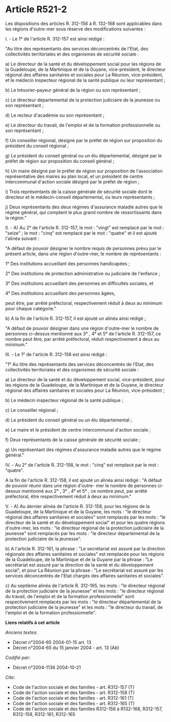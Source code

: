 # Article R521-2

Les dispositions des articles R. 312-156 à R. 132-168 sont applicables dans les régions d'outre-mer sous réserve des
modifications suivantes :

I. - Le 1° de l'article R. 312-157 est ainsi rédigé :

"Au titre des représentants des services déconcentrés de l'Etat, des collectivités territoriales et des organismes de
sécurité sociale :

a) Le directeur de la santé et du développement social pour les régions de la Guadeloupe, de la Martinique et de la Guyane,
vice-président, le directeur régional des affaires sanitaires et sociales pour La Réunion, vice-président, et le médecin
inspecteur régional de la santé publique ou leur représentant ;

b) Le trésorier-payeur général de la région ou son représentant ;

c) Le directeur départemental de la protection judiciaire de la jeunesse ou son représentant ;

d) Le recteur d'académie ou son représentant ;

e) Le directeur du travail, de l'emploi et de la formation professionnelle ou son représentant ;

f) Un conseiller régional, désigné par le préfet de région sur proposition du président du conseil régional ;

g) Le président du conseil général ou un élu départemental, désigné par le préfet de région sur proposition du conseil
général ;

h) Un maire désigné par le préfet de région sur proposition de l'association représentative des maires au plan local, et un
président de centre intercommunal d'action sociale désigné par le préfet de région ;

i) Trois représentants de la caisse générale de sécurité sociale dont le directeur et le médecin-conseil départemental, ou
leurs représentants ;

j) Deux représentants des deux régimes d'assurance maladie autres que le régime général, qui comptent le plus grand nombre de
ressortissants dans la région."

II. - A) Au 2° de l'article R. 312-157, le mot : "vingt" est remplacé par le mot : "seize" ; le mot : "cinq" est remplacé par
le mot : "quatre" et il est ajouté l'alinéa suivant :

"A défaut de pouvoir désigner le nombre requis de personnes prévu par le présent article, dans une région d'outre-mer, le
nombre de représentants :

1° Des institutions accueillant des personnes handicapées ;

2° Des institutions de protection administrative ou judiciaire de l'enfance ;

3° Des institutions accueillant des personnes en difficultés sociales, et

4° Des institutions accueillant des personnes âgées, 

peut être, par arrêté préfectoral, respectivement réduit à deux au minimum pour chaque catégorie."

b) A la fin de l'article R. 312-157, il est ajouté un alinéa ainsi rédigé ;

"A défaut de pouvoir désigner dans une région d'outre-mer le nombre de personnes ci-dessus mentionné aux 3° , 4° et 5° de
l'article R. 312-157, ce nombre peut être, par arrêté préfectoral, réduit respectivement à deux au minimum."

III. - Le 1° de l'article R. 312-158 est ainsi rédigé :

"1° Au titre des représentants des services déconcentrés de l'Etat, des collectivités territoriales et des organismes de
sécurité sociale :

a) Le directeur de la santé et du développement social, vice-président, pour les régions de la Guadeloupe, de la Martinique
et de la Guyane, le directeur régional des affaires sanitaires et sociales pour La Réunion, vice-président ;

b) Le médecin inspecteur régional de la santé publique ;

c) Le conseiller régional ;

d) Le président du conseil général ou un élu départemental ;

e) Le maire et le président de centre intercommunal d'action sociale ;

f) Deux représentants de la caisse générale de sécurité sociale ;

g) Un représentant des régimes d'assurance maladie autres que le régime général."

IV. - Au 2° de l'article R. 312-158, le mot : "cinq" est remplacé par le mot : "quatre".

A la fin de l'article R. 312-158, il est ajouté un alinéa ainsi rédigé : "A défaut de pouvoir réunir dans une région d'outre-
mer le nombre de personnes ci-dessus mentionné aux 2° , 3° , 4° et 5° , ce nombre peut, par arrêté préfectoral, être
respectivement réduit à deux au minimum."

V. - A) Au dernier alinéa de l'article R. 312-158, pour les régions de la Guadeloupe, de la Martinique et de la Guyane, les
mots : "le directeur régional des affaires sanitaires et sociales" sont remplacés par les mots : "le directeur de la santé et
du développement social" et pour les quatre régions d'outre-mer, les mots : "le directeur régional de la protection
judiciaire de la jeunesse" sont remplacés par les mots : "le directeur départemental de la protection judiciaire de la
jeunesse".

b) A l'article R. 312-161, la phrase : "Le secrétariat est assuré par la direction régionale des affaires sanitaires et
sociales" est remplacée pour les régions de la Guadeloupe, de la Martinique et de la Guyane par la phrase : "Le secrétariat
est assuré par la direction de la santé et du développement social", et pour La Réunion par la phrase : "Le secrétariat est
assuré par les services déconcentrés de l'Etat chargés des affaires sanitaires et sociales".

c) Au septième alinéa de l'article R. 312-165, les mots : "le directeur régional de la protection judiciaire de la jeunesse"
et les mots : "le directeur régional du travail, de l'emploi et de la formation professionnelle" sont respectivement
remplacés par les mots : "le directeur départemental de la protection judiciaire de la jeunesse" et les mots : "le directeur
du travail, de l'emploi et de la formation professionnelle".

**Liens relatifs à cet article**

_Anciens textes_:

  - Décret n°2004-65 2004-01-15 art. 13
  - Décret n°2004-65 du 15 janvier 2004 - art. 13 (Ab)

_Codifié par_:

  - Décret n°2004-1136 2004-10-21

_Cite_:

  - Code de l'action sociale et des familles - art. R312-157 (T)
  - Code de l'action sociale et des familles - art. R312-158 (T)
  - Code de l'action sociale et des familles - art. R312-161 (T)
  - Code de l'action sociale et des familles - art. R312-165 (T)
  - Code de l'action sociale et des familles R312-156 à R132-168, R312-157, R312-158, R312-161, R312-165
